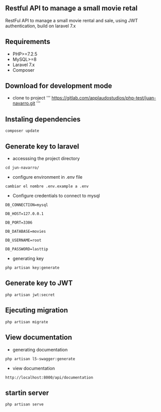 ## Restful API to manage a small movie retal
RestFul API to manage a small movie rental and sale, using JWT authentication, build on laravel 7.x

## Requirements
* PHP>=7.2.5
* MySQL>=8
* Laravel 7.x
* Composer 

## Download for development mode
* clone to project
'''
https://gitlab.com/applaudostudios/php-test/juan-navarro.git
'''

## Instaling dependencies
```
composer update
```
## Generate key to laravel
* accesssing the project directory
```
cd jun-navarro/
```
* configure environment in .env file
```
cambiar el nombre .env.example a .env
```

* Configure credentials to connect to mysql
```
DB_CONNECTION=mysql
```
```
DB_HOST=127.0.0.1
```
```
DB_PORT=3306
```
```
DB_DATABASE=movies
```
```
DB_USERNAME=root
```
```
DB_PASSWORD=lasttip
```
* generating key

```
php artisan key:generate
```

## Generate key to JWT
```
php artisan jwt:secret
```

## Ejecuting migration
```
php artisan migrate
```

## View documentation
* generating documentation
```
php artisan l5-swagger:generate
```
* view documentation
```
http://localhost:8000/api/documentation
```

## startin server
```
php artisan serve
```
